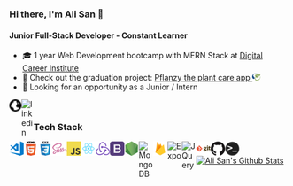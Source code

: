### Hi there, I'm Ali San 👋

#### Junior Full-Stack Developer - Constant Learner

- :mortar_board: 1 year Web Development bootcamp with MERN Stack at [Digital Career Institute](https://digitalcareerinstitute.org/)
- :tulip: Check out the graduation project: [ Pflanzy the plant care app <img  alt="Pflanzy" width="15px" src="https://raw.githubusercontent.com/Pflanzy/Pflanzy-mobile-app/master/assets/images/pflanzy-logo.svg" />](https://github.com/Pflanzy/Pflanzy-mobile-app)
- :mag_right: Looking for an opportunity as a Junior / Intern

[<img align="left" alt="alisan.dev" width="22px" src="https://raw.githubusercontent.com/iconic/open-iconic/master/svg/globe.svg" />](https://www.alisan.dev/)
<a href="https://www.linkedin.com/in/ali-san/" target="_blank"  rel="noopener noreferrer"><img align="left" alt="linkedin" width="22px" src="https://cdn.jsdelivr.net/npm/simple-icons@v3/icons/linkedin.svg" /></a>
<br />

### Tech Stack

<img align="left" alt="Visual Studio Code" width="26px" src="https://raw.githubusercontent.com/github/explore/80688e429a7d4ef2fca1e82350fe8e3517d3494d/topics/visual-studio-code/visual-studio-code.png" />
<img align="left" alt="HTML5" width="26px" src="https://raw.githubusercontent.com/github/explore/80688e429a7d4ef2fca1e82350fe8e3517d3494d/topics/html/html.png" />
<img align="left" alt="CSS3" width="26px" src="https://raw.githubusercontent.com/github/explore/80688e429a7d4ef2fca1e82350fe8e3517d3494d/topics/css/css.png" />
<img align="left" alt="Sass" width="26px" src="https://raw.githubusercontent.com/github/explore/80688e429a7d4ef2fca1e82350fe8e3517d3494d/topics/sass/sass.png" />
<img align="left" alt="JavaScript" width="26px" src="https://raw.githubusercontent.com/github/explore/80688e429a7d4ef2fca1e82350fe8e3517d3494d/topics/javascript/javascript.png" />
<img align="left" alt="React" width="26px" src="https://raw.githubusercontent.com/github/explore/80688e429a7d4ef2fca1e82350fe8e3517d3494d/topics/react/react.png" />
<img align="left" alt="Redux" width="26px" src="https://raw.githubusercontent.com/github/explore/80688e429a7d4ef2fca1e82350fe8e3517d3494d/topics/redux/redux.png" />
<img align="left" alt="Bootstrap" width="26px" src="https://raw.githubusercontent.com/github/explore/80688e429a7d4ef2fca1e82350fe8e3517d3494d/topics/bootstrap/bootstrap.png" />
<img align="left" alt="Node.js" width="26px" src="https://raw.githubusercontent.com/github/explore/80688e429a7d4ef2fca1e82350fe8e3517d3494d/topics/nodejs/nodejs.png" />
<img align="left" alt="MongoDB" width="26px" src="https://user-images.githubusercontent.com/3984138/51425579-d3636000-1bd5-11e9-93d6-61672d44b0c0.jpg" />
<img align="left" alt="Firebase" width="26px" src="https://raw.githubusercontent.com/github/explore/80688e429a7d4ef2fca1e82350fe8e3517d3494d/topics/firebase/firebase.png" />
<img align="left" alt="Expo" width="26px" src="https://s3.amazonaws.com/exp-brand-assets/ExpoIcon_200.png" />
<img align="left" alt="JQuery" width="26px" src="https://i.dlpng.com/static/png/348405_preview.png" />
<img align="left" alt="Git" width="26px" src="https://raw.githubusercontent.com/github/explore/80688e429a7d4ef2fca1e82350fe8e3517d3494d/topics/git/git.png" />
<img align="left" alt="GitHub" width="26px" src="https://raw.githubusercontent.com/github/explore/78df643247d429f6cc873026c0622819ad797942/topics/github/github.png" />
<img align="left" alt="Terminal" width="26px" src="https://raw.githubusercontent.com/github/explore/80688e429a7d4ef2fca1e82350fe8e3517d3494d/topics/terminal/terminal.png" />

[![Ali San's Github Stats](https://github-readme-stats.vercel.app/api?username=agumusay)](https://github.com/agumusay/github-readme-stats)
